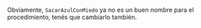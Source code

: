 Obviamente, `SacarAzulConMiedo` ya no es un buen nombre para el procedimiento, tenés que cambiarlo también.